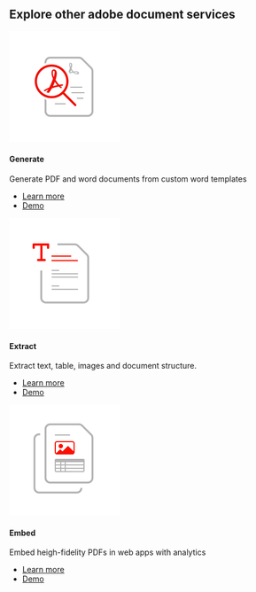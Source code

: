 


<TitleBlock slots="heading" theme="light" className="titleBlock-align-left"/>

## Explore other adobe document services


<ProductCard slots="icon, heading, text, buttons" theme="light" width="33%" />

![CC icon](../images/high-fidelity.svg)

#### Generate

Generate PDF and word documents from custom word templates 

* [Learn more](https://adobe.io)
* [Demo](https://adobe.io)

<ProductCard slots="icon, heading, text, buttons" theme="light" width="33%" />

![CC icon](../images/comprehensive-content-extraction.svg)

#### Extract

Extract text, table, images and document structure.

* [Learn more](https://adobe.io)
* [Demo](https://adobe.io)

<ProductCard slots="icon, heading, text, buttons" theme="light" width="33%" />

![CC icon](../images/document-structure-understanding.svg)

#### Embed

Embed heigh-fidelity PDFs in web apps with analytics

* [Learn more](https://adobe.io)
* [Demo](https://adobe.io)